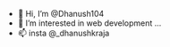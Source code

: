 - 👋 Hi, I’m @Dhanush104
- 👀 I’m interested in web development ...
- 📫 insta @_dhanushkraja

<!---
Dhanush104/Dhanush104 is a ✨ special ✨ repository because its `README.md` (this file) appears on your GitHub profile.
You can click the Preview link to take a look at your changes.
--->
